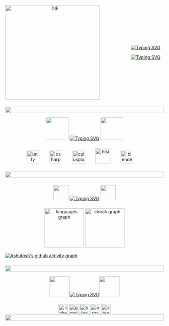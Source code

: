 <div align="center" style="display: flex; align-items: center; gap: 100px;">
  <img src="https://github.com/user-attachments/assets/b139da75-1f3c-42a6-9df9-4b594a5edb19" alt="GIF" width="300"/>
  
  <div>
    <p><a href="https://git.io/typing-svg"><img src="https://readme-typing-svg.demolab.com?font=Press+Start+2P&size=24&duration=4500&pause=9999999999&color=97F700&background=00060000&center=true&vCenter=true&width=512&height=36&lines=Ibrahim+Emre+Bas" alt="Typing SVG" /></a></p>
    <p><a href="https://git.io/typing-svg"><img src="https://readme-typing-svg.demolab.com?font=Press+Start+2P&size=16&duration=4500&pause=5000&color=ADF738FF&background=00060000&center=true&vCenter=true&width=256&height=32&lines=Game+Developer" alt="Typing SVG" /></a></p>
  </div>
</div>

###
<img src="https://i.imgur.com/dBaSKWF.gif" height="20" width="100%">

<p align="center"><img src="https://github.com/user-attachments/assets/3b2fc438-62c9-4e74-83c5-beaeddfb4b04" width="72"/> <a href="https://git.io/typing-svg"><img src="https://readme-typing-svg.demolab.com?font=Press+Start+2P&size=24&duration=3000&pause=5000&color=F70000FF&background=00060000&center=true&vCenter=true&width=512&height=64&lines=Tools+and+Languages" alt="Typing SVG" /></a>  <img src="https://github.com/user-attachments/assets/3b2fc438-62c9-4e74-83c5-beaeddfb4b04" width="72"/></p>

###

<div align="center">
  <img src="https://cdn.simpleicons.org/unity/FFFFFF" height="40" alt="unity logo"  />
  <img width="25" />
  
  <img src="https://cdn.jsdelivr.net/gh/devicons/devicon/icons/csharp/csharp-original.svg" height="40" alt="csharp"  />
  <img width="25" />
  
  <img src="https://cdn.jsdelivr.net/gh/devicons/devicon/icons/cplusplus/cplusplus-original.svg" height="40" alt="cplusplus"  />
  <img width="25" />  

 <img src="https://github.com/user-attachments/assets/24cca59e-b339-43f7-96fb-d57734cb34e1" height="48" alt="hlsl"  />
  <img width="25" />  

  <img src="https://cdn.jsdelivr.net/gh/devicons/devicon/icons/blender/blender-original.svg" height="40" alt="blender"  />
   <img width="25" />  
</div>

###

<img src="https://i.imgur.com/dBaSKWF.gif" height="20" width="100%">

###

<p align="center"><img src="https://github.com/user-attachments/assets/2801153b-1390-49f9-82fb-a600800931da" width="48"/> <a href="https://git.io/typing-svg"><img src="https://readme-typing-svg.demolab.com?font=Press+Start+2P&size=24&duration=3000&pause=5000&color=F70000FF&background=00060000&center=true&vCenter=true&width=128&height=36&lines=Stats" alt="Typing SVG" /></a>   <img src="https://github.com/user-attachments/assets/2801153b-1390-49f9-82fb-a600800931da" width="48"/></p>

###

<div align="center">
  <img src="https://github-readme-stats.vercel.app/api/top-langs?username=ibrahiimbas&locale=en&hide_title=false&layout=compact&card_width=320&langs_count=5&theme=chartreuse-dark&hide_border=true&order=2" height="125" alt="languages graph"  />
  <img src="https://streak-stats.demolab.com?user=ibrahiimbas&locale=en&mode=daily&theme=chartreuse-dark&hide_border=true&order=3" height="125" alt="streak graph"  />
</div>


[![Ashutosh's github activity graph](https://github-readme-activity-graph.vercel.app/graph?username=ibrahiimbas&bg_color=0d1117&color=1eff00&line=538000&point=11ff00&area=true&hide_border=true)](https://github.com/ashutosh00710/github-readme-activity-graph)


###

<img src="https://i.imgur.com/dBaSKWF.gif" height="20" width="100%">

<p align="center"><img src="https://github.com/user-attachments/assets/8b140eee-1bae-46b6-b08f-f3f8d12ccc60" width="64"/><a href="https://git.io/typing-svg"><img src="https://readme-typing-svg.demolab.com?font=Press+Start+2P&size=24&duration=3000&pause=5000&color=97F700&background=00060000&center=true&vCenter=true&width=256&height=32&lines=Contact+Me" alt="Typing SVG" /></a><img src="https://github.com/user-attachments/assets/8b140eee-1bae-46b6-b08f-f3f8d12ccc60" width="64"/></p>

###

<div align="center">
  <a href="https://www.linkedin.com/in/ibrahimbas15/" target="_blank">
    <img src="https://img.shields.io/static/v1?message=LinkedIn&logo=linkedin&label=&color=black&logoColor=white&labelColor=&style=for-the-badge" height="30" alt="linkedin logo"  />
  </a>


    
  <a href="mailto:ibrahimbas1414@gmail.com" target="_blank">
    <img src="https://img.shields.io/static/v1?message=Gmail&logo=gmail&label=&color=black&logoColor=tomato&labelColor=&style=for-the-badge" height="30" alt="gmail logo"  />
  </a>

  
  <a href="https://stackoverflow.com/users/29459990/synthesizer" target="_blank">
    <img src="https://img.shields.io/static/v1?message=StackOverflow&logo=stackoverflow&label=&color=black&logoColor=white&labelColor=&style=for-the-badge" height="30" alt="stackoverflow logo"  />
  </a>

<a href="https://www.artstation.com/synthesizer15" target="_blank">
    <img src="https://img.shields.io/static/v1?message=ArtStation&logo=linkedin&label=&color=black&logoColor=white&labelColor=&style=for-the-badge" height="30" alt="artstation"  />
  </a>

  <a href="https://steamcommunity.com/id/ibrahim1515/" target="_blank">
    <img src="https://img.shields.io/static/v1?message=Steam&logo=steam&label=&color=black&logoColor=white&labelColor=&style=for-the-badge" height="30" alt="steam"  />
  </a>
  
</div>

<img src="https://i.imgur.com/dBaSKWF.gif" height="20" width="100%">

###

